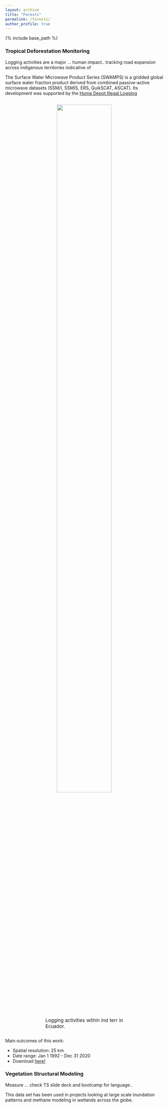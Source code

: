 ```yaml
---
layout: archive
title: "Forests"
permalink: /forests/
author_profile: true
---
```


{% include base_path %}

<!-- 
{% for post in site.forests %}
  {% include archive-single.html %}
{% endfor %}
 -->

### Tropical Deforestation Monitoring

Logging activities are a major ... human impact.. tracking road expansion across indigenous territories indicative of 

The Surface Water Microwave Product Series (SWAMPS) is a gridded global surface water fraction product derived from combined passive-active microwave datasets (SSM/I, SSMIS, ERS, QuikSCAT, ASCAT). Its development was supported by the [Home Depot Illegal Logging](https://www.youtube.com/watch?v=giQQ3S_1HDk)


<div style="text-align:center;">
    <figure style="display:inline-block;">
        <img src="https://raw.githubusercontent.com/dstesser/dstesser.github.io/master/images/sabalito_planet_fade3.gif" style="width: 75%;">
        <figcaption style="font-size: 15px; max-width: 80%; text-align:justify; margin: 0 auto; margin-top: -15px;">Logging activities within ind terr in Ecuador.</figcaption>
    </figure>
</div>


Main outcomes of this work:
* Spatial resolution: 25 km
* Date range: Jan 1 1992 - Dec 31 2020
* Download [here!](https://asf.alaska.edu/data-sets/derived-data-sets/wetlands-measures/wetlands-measures-product-downloads/)

### Vegetation Structural Modeling

Measure ... check TS slide deck and bootcamp for language..


This data set has been used in projects looking at large scale inundation patterns and methane modeling in wetlands across the globe.




